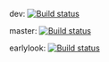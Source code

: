 dev: [![Build status](https://build.appcenter.ms/v0.1/apps/2208a0f5-34ab-4537-a206-eef5eaddce67/branches/dev/badge)](https://appcenter.ms)

master: [![Build status](https://build.appcenter.ms/v0.1/apps/2208a0f5-34ab-4537-a206-eef5eaddce67/branches/master/badge)](https://appcenter.ms)

earlylook: [![Build status](https://build.appcenter.ms/v0.1/apps/2208a0f5-34ab-4537-a206-eef5eaddce67/branches/earlylook/badge)](https://appcenter.ms)
